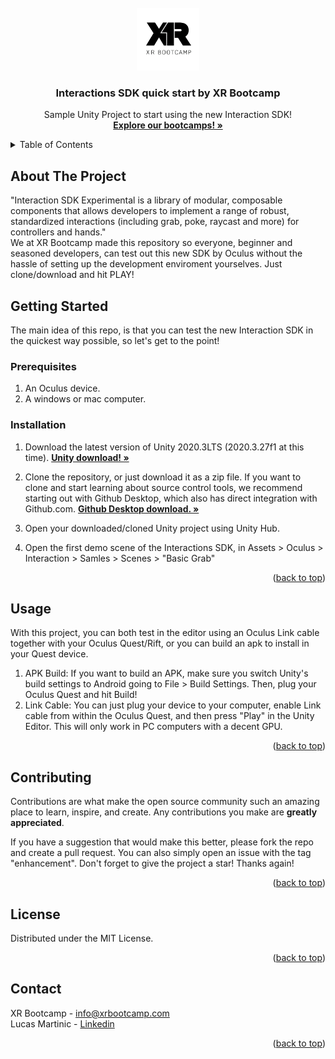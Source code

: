 <div id="top"></div>

<!-- PROJECT LOGO -->
<br />
<div align="center">
  <a href="https://github.com/lucas-martinic/InteractionSDK">
    <img src="Images/logo.png" alt="Logo" width="100" height="100">
  </a>

  <h3 align="center">Interactions SDK quick start by XR Bootcamp</h3>

  <p align="center">
    Sample Unity Project to start using the new Interaction SDK!
    <br />
    <a href="https://xrbootcamp.com/"><strong>Explore our bootcamps! »</strong></a>
    <br />
  </p>
</div>



<!-- TABLE OF CONTENTS -->
<details>
  <summary>Table of Contents</summary>
  <ol>
    <li>
      <a href="#about-the-project">About The Project</a>
    </li>
    <li>
      <a href="#getting-started">Getting Started</a>
      <ul>
        <li><a href="#prerequisites">Prerequisites</a></li>
        <li><a href="#installation">Installation</a></li>
      </ul>
    </li>
    <li><a href="#usage">Usage</a></li>
    <li><a href="#contributing">Contributing</a></li>
    <li><a href="#license">License</a></li>
    <li><a href="#contact">Contact</a></li>
  </ol>
</details>



<!-- ABOUT THE PROJECT -->
## About The Project

"Interaction SDK Experimental is a library of modular, composable components that allows developers to implement a range of robust, standardized interactions (including grab, poke, raycast and more) for controllers and hands."
<br />
We at XR Bootcamp made this repository so everyone, beginner and seasoned developers, can test out this new SDK by Oculus without the hassle of setting up the development enviroment yourselves. Just clone/download and hit PLAY!

<!-- GETTING STARTED -->
## Getting Started

The main idea of this repo, is that you can test the new Interaction SDK in the quickest way possible, so let's get to the point!
### Prerequisites

1. An Oculus device.
2. A windows or mac computer.
### Installation

1. Download the latest version of Unity 2020.3LTS (2020.3.27f1 at this time). <a href="https://unity3d.com/es/get-unity/download"><strong>Unity download! »</strong></a>

2. Clone the repository, or just download it as a zip file. If you want to clone and start learning about source control tools, we recommend starting out with Github Desktop, which also has direct integration with Github.com. <a href="https://desktop.github.com/"><strong>Github Desktop download. »</strong></a>
3. Open your downloaded/cloned Unity project using Unity Hub.
4. Open the first demo scene of the Interactions SDK, in Assets > Oculus > Interaction > Samles > Scenes > "Basic Grab"
<p align="right">(<a href="#top">back to top</a>)</p>


## Usage

With this project, you can both test in the editor using an Oculus Link cable together with your Oculus Quest/Rift, or you can build an apk to install in your Quest device.

1. APK Build: If you want to build an APK, make sure you switch Unity's build settings to Android going to File > Build Settings. Then, plug your Oculus Quest and hit Build!
2. Link Cable: You can just plug your device to your computer, enable Link cable from within the Oculus Quest, and then press "Play" in the Unity Editor. This will only work in PC computers with a decent GPU.

<p align="right">(<a href="#top">back to top</a>)</p>


<!-- CONTRIBUTING -->
## Contributing

Contributions are what make the open source community such an amazing place to learn, inspire, and create. Any contributions you make are **greatly appreciated**.

If you have a suggestion that would make this better, please fork the repo and create a pull request. You can also simply open an issue with the tag "enhancement".
Don't forget to give the project a star! Thanks again!

<p align="right">(<a href="#top">back to top</a>)</p>

<!-- LICENSE -->
## License

Distributed under the MIT License.

<p align="right">(<a href="#top">back to top</a>)</p>

<!-- CONTACT -->
## Contact

XR Bootcamp - info@xrbootcamp.com
<br />
Lucas Martinic - [Linkedin](https://www.linkedin.com/in/lucas-martinic/)

<p align="right">(<a href="#top">back to top</a>)</p>
